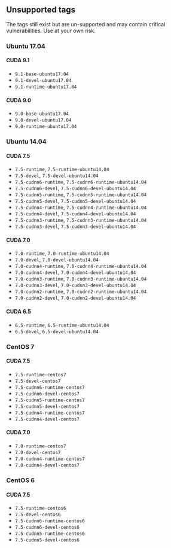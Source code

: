 ## Unsupported tags

The tags still exist but are un-supported and may contain critical vulnerabilities. Use at your own risk.

### Ubuntu 17.04

#### CUDA 9.1

- `9.1-base-ubuntu17.04`
- `9.1-devel-ubuntu17.04`
- `9.1-runtime-ubuntu17.04`

#### CUDA 9.0

- `9.0-base-ubuntu17.04`
- `9.0-devel-ubuntu17.04`
- `9.0-runtime-ubuntu17.04`

### Ubuntu 14.04

#### CUDA 7.5

- `7.5-runtime`, `7.5-runtime-ubuntu14.04`
- `7.5-devel`, `7.5-devel-ubuntu14.04`
- `7.5-cudnn6-runtime`, `7.5-cudnn6-runtime-ubuntu14.04`
- `7.5-cudnn6-devel`, `7.5-cudnn6-devel-ubuntu14.04`
- `7.5-cudnn5-runtime`, `7.5-cudnn5-runtime-ubuntu14.04`
- `7.5-cudnn5-devel`, `7.5-cudnn5-devel-ubuntu14.04`
- `7.5-cudnn4-runtime`, `7.5-cudnn4-runtime-ubuntu14.04`
- `7.5-cudnn4-devel`, `7.5-cudnn4-devel-ubuntu14.04`
- `7.5-cudnn3-runtime`, `7.5-cudnn3-runtime-ubuntu14.04`
- `7.5-cudnn3-devel`, `7.5-cudnn3-devel-ubuntu14.04`

#### CUDA 7.0

- `7.0-runtime`, `7.0-runtime-ubuntu14.04`
- `7.0-devel`, `7.0-devel-ubuntu14.04`
- `7.0-cudnn4-runtime`, `7.0-cudnn4-runtime-ubuntu14.04`
- `7.0-cudnn4-devel`, `7.0-cudnn4-devel-ubuntu14.04`
- `7.0-cudnn3-runtime`, `7.0-cudnn3-runtime-ubuntu14.04`
- `7.0-cudnn3-devel`, `7.0-cudnn3-devel-ubuntu14.04`
- `7.0-cudnn2-runtime`, `7.0-cudnn2-runtime-ubuntu14.04`
- `7.0-cudnn2-devel`, `7.0-cudnn2-devel-ubuntu14.04`

#### CUDA 6.5

- `6.5-runtime`, `6.5-runtime-ubuntu14.04`
- `6.5-devel`, `6.5-devel-ubuntu14.04`

### CentOS 7

#### CUDA 7.5

- `7.5-runtime-centos7`
- `7.5-devel-centos7`
- `7.5-cudnn6-runtime-centos7`
- `7.5-cudnn6-devel-centos7`
- `7.5-cudnn5-runtime-centos7`
- `7.5-cudnn5-devel-centos7`
- `7.5-cudnn4-runtime-centos7`
- `7.5-cudnn4-devel-centos7`

#### CUDA 7.0

- `7.0-runtime-centos7`
- `7.0-devel-centos7`
- `7.0-cudnn4-runtime-centos7`
- `7.0-cudnn4-devel-centos7`

### CentOS 6

#### CUDA 7.5

- `7.5-runtime-centos6`
- `7.5-devel-centos6`
- `7.5-cudnn6-runtime-centos6`
- `7.5-cudnn6-devel-centos6`
- `7.5-cudnn5-runtime-centos6`
- `7.5-cudnn5-devel-centos6`
